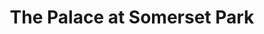 ---
title: The Palace at Somerset Park
location: Somerset, NJ
description: The Palace at Somerset - Tampa Wedding Recap - Limelight Entertainment
link: https://player.vimeo.com/video/161407950?color=26a69a&title=0&byline=0&portrait=0
---